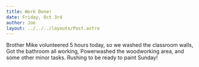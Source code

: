 ```yaml
---
title: Work Done!
date: Friday, Oct 3rd
author: Joe
layout: ../../../layouts/Post.astro
---
```


Brother Mike volunteered 5 hours today, so we washed the classroom walls, Got the bathroom all working, Powerwashed the woodworking area, and some other minor tasks.    Rushing to be ready to paint Sunday!

